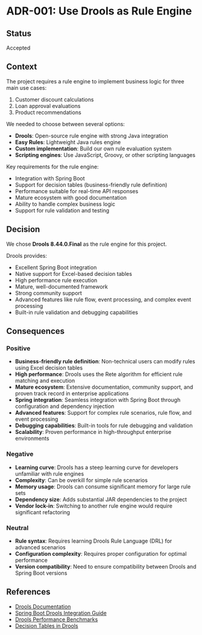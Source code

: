 # ADR-001: Use Drools as Rule Engine

## Status

Accepted

## Context

The project requires a rule engine to implement business logic for three main use cases:
1. Customer discount calculations
2. Loan approval evaluations  
3. Product recommendations

We needed to choose between several options:
- **Drools**: Open-source rule engine with strong Java integration
- **Easy Rules**: Lightweight Java rules engine
- **Custom implementation**: Build our own rule evaluation system
- **Scripting engines**: Use JavaScript, Groovy, or other scripting languages

Key requirements for the rule engine:
- Integration with Spring Boot
- Support for decision tables (business-friendly rule definition)
- Performance suitable for real-time API responses
- Mature ecosystem with good documentation
- Ability to handle complex business logic
- Support for rule validation and testing

## Decision

We chose **Drools 8.44.0.Final** as the rule engine for this project.

Drools provides:
- Excellent Spring Boot integration
- Native support for Excel-based decision tables
- High performance rule execution
- Mature, well-documented framework
- Strong community support
- Advanced features like rule flow, event processing, and complex event processing
- Built-in rule validation and debugging capabilities

## Consequences

### Positive

- **Business-friendly rule definition**: Non-technical users can modify rules using Excel decision tables
- **High performance**: Drools uses the Rete algorithm for efficient rule matching and execution
- **Mature ecosystem**: Extensive documentation, community support, and proven track record in enterprise applications
- **Spring integration**: Seamless integration with Spring Boot through configuration and dependency injection
- **Advanced features**: Support for complex rule scenarios, rule flow, and event processing
- **Debugging capabilities**: Built-in tools for rule debugging and validation
- **Scalability**: Proven performance in high-throughput enterprise environments

### Negative

- **Learning curve**: Drools has a steep learning curve for developers unfamiliar with rule engines
- **Complexity**: Can be overkill for simple rule scenarios
- **Memory usage**: Drools can consume significant memory for large rule sets
- **Dependency size**: Adds substantial JAR dependencies to the project
- **Vendor lock-in**: Switching to another rule engine would require significant refactoring

### Neutral

- **Rule syntax**: Requires learning Drools Rule Language (DRL) for advanced scenarios
- **Configuration complexity**: Requires proper configuration for optimal performance
- **Version compatibility**: Need to ensure compatibility between Drools and Spring Boot versions

## References

- [Drools Documentation](https://docs.drools.org/)
- [Spring Boot Drools Integration Guide](https://spring.io/guides/gs/spring-boot-drools/)
- [Drools Performance Benchmarks](https://www.drools.org/learn/benchmarks.html)
- [Decision Tables in Drools](https://docs.drools.org/7.73.0.Final/drools-docs/html_single/#decision-tables-con_decision-tables)
